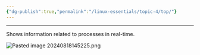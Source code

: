 ```yaml
---
{"dg-publish":true,"permalink":"/linux-essentials/topic-4/top/"}
---
```


---
Shows information related to processes in real-time.

![Pasted image 20240818145225.png](/img/user/Linux%20Essentials/Topic%204/Topic4%20reference%20images/Pasted%20image%2020240818145225.png)
